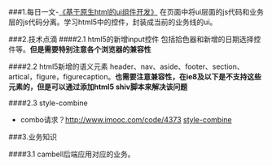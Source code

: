 ###1.每日一文-[《基于原生html的ui组件开发》](http://www.zhangxinxu.com/wordpress/2016/01/development-of-ui-components-based-on-native-html/)
		在页面中将ui层面的js代码和业务层的js代码分离。学习html5中的控件，封装成当前的业务线的ui。
	
###2.技术点滴
####2.1 html5的新增input控件
包括拾色器和新增的日期选择控件等。**但是需要特别注意各个浏览器的兼容性**
	
####2.2 html5新增的语义元素
header、nav、aside、footer、section、artical，figure，figurecaption。**也需要注意兼容性，在ie8及以下是不支持这些元素的，但是可以通过添加html5 shiv脚本来解决该问题**

####2.3 style-combine
* combo请求？http://www.imooc.com/code/4373
[style-combine](http://wd.alibaba-inc.com/doc/page/tools/style-combine-theory#%E5%B9%B3%E6%BB%91%E5%8F%91%E5%B8%83%E5%8E%9F%E7%90%86)



###3.业务知识

####3.1 cambell后端应用对应的业务。


